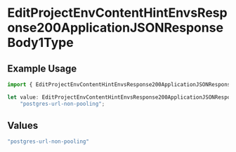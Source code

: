 # EditProjectEnvContentHintEnvsResponse200ApplicationJSONResponseBody1Type

## Example Usage

```typescript
import { EditProjectEnvContentHintEnvsResponse200ApplicationJSONResponseBody1Type } from "@simplesagar/vercel/models/editprojectenvop.js";

let value: EditProjectEnvContentHintEnvsResponse200ApplicationJSONResponseBody1Type =
    "postgres-url-non-pooling";
```

## Values

```typescript
"postgres-url-non-pooling"
```